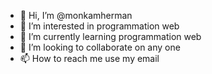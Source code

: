 - 👋 Hi, I’m @monkamherman
- 👀 I’m interested in programmation web
- 🌱 I’m currently learning programmation web
- 💞️ I’m looking to collaborate on any one
- 📫 How to reach me use my email

<!---
monkamherman/monkamherman is a ✨ special ✨ repository because its `README.md` (this file) appears on your GitHub profile.
You can click the Preview link to take a look at your changes.
--->

